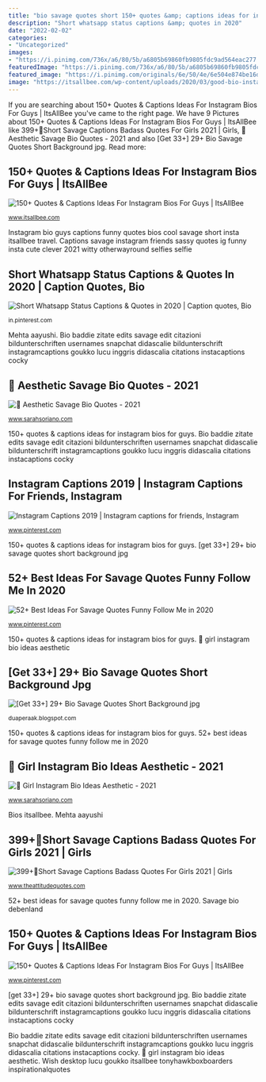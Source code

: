 ```yaml
---
title: "bio savage quotes short 150+ quotes &amp; captions ideas for instagram bios for guys"
description: "Short whatsapp status captions &amp; quotes in 2020"
date: "2022-02-02"
categories:
- "Uncategorized"
images:
- "https://i.pinimg.com/736x/a6/80/5b/a6805b69860fb9805fdc9ad564eac277.jpg"
featuredImage: "https://i.pinimg.com/736x/a6/80/5b/a6805b69860fb9805fdc9ad564eac277.jpg"
featured_image: "https://i.pinimg.com/originals/6e/50/4e/6e504e874be16dcb5e103f3f451da61b.jpg"
image: "https://itsallbee.com/wp-content/uploads/2020/03/good-bio-instagram-guys.jpg"
---
```


If you are searching about 150+ Quotes &amp; Captions Ideas For Instagram Bios For Guys | ItsAllBee you've came to the right page. We have 9 Pictures about 150+ Quotes &amp; Captions Ideas For Instagram Bios For Guys | ItsAllBee like 399+🏅Short Savage Captions Badass Quotes For Girls 2021 | Girls, 🖤 Aesthetic Savage Bio Quotes - 2021 and also [Get 33+] 29+ Bio Savage Quotes Short Background jpg. Read more:

## 150+ Quotes &amp; Captions Ideas For Instagram Bios For Guys | ItsAllBee

![150+ Quotes &amp; Captions Ideas For Instagram Bios For Guys | ItsAllBee](https://itsallbee.com/wp-content/uploads/2020/03/good-bio-instagram-guys.jpg "🖤 aesthetic savage bio quotes")

<small>www.itsallbee.com</small>

Instagram bio guys captions funny quotes bios cool savage short insta itsallbee travel. Captions savage instagram friends sassy quotes ig funny insta cute clever 2021 witty otherwayround selfies selfie

## Short Whatsapp Status Captions &amp; Quotes In 2020 | Caption Quotes, Bio

![Short Whatsapp Status Captions &amp; Quotes in 2020 | Caption quotes, Bio](https://i.pinimg.com/736x/a6/80/5b/a6805b69860fb9805fdc9ad564eac277.jpg "Savage bio debenland")

<small>in.pinterest.com</small>

Mehta aayushi. Bio baddie zitate edits savage edit citazioni bildunterschriften usernames snapchat didascalie bildunterschrift instagramcaptions goukko lucu inggris didascalia citations instacaptions cocky

## 🖤 Aesthetic Savage Bio Quotes - 2021

![🖤 Aesthetic Savage Bio Quotes - 2021](https://i.pinimg.com/originals/6e/50/4e/6e504e874be16dcb5e103f3f451da61b.jpg "Instagram bio guys captions funny quotes bios cool savage short insta itsallbee travel")

<small>www.sarahsoriano.com</small>

150+ quotes &amp; captions ideas for instagram bios for guys. Bio baddie zitate edits savage edit citazioni bildunterschriften usernames snapchat didascalie bildunterschrift instagramcaptions goukko lucu inggris didascalia citations instacaptions cocky

## Instagram Captions 2019 | Instagram Captions For Friends, Instagram

![Instagram Captions 2019 | Instagram captions for friends, Instagram](https://i.pinimg.com/originals/de/9e/14/de9e140650b88538c827a7e498092323.jpg "🖤 girl instagram bio ideas aesthetic")

<small>www.pinterest.com</small>

150+ quotes &amp; captions ideas for instagram bios for guys. [get 33+] 29+ bio savage quotes short background jpg

## 52+ Best Ideas For Savage Quotes Funny Follow Me In 2020

![52+ Best Ideas For Savage Quotes Funny Follow Me in 2020](https://i.pinimg.com/originals/01/ad/db/01addb4b00d41a4e50e821c48bdcc80a.jpg "150+ quotes &amp; captions ideas for instagram bios for guys")

<small>www.pinterest.com</small>

150+ quotes &amp; captions ideas for instagram bios for guys. 🖤 girl instagram bio ideas aesthetic

## [Get 33+] 29+ Bio Savage Quotes Short Background Jpg

![[Get 33+] 29+ Bio Savage Quotes Short Background jpg](https://www.itsallbee.com/wp-content/uploads/2020/03/cool-short-best-Facebook-bios-for-boys-guys-men-17.jpg "Wish desktop lucu goukko itsallbee tonyhawkboxboarders inspirationalquotes")

<small>duaperaak.blogspot.com</small>

150+ quotes &amp; captions ideas for instagram bios for guys. 52+ best ideas for savage quotes funny follow me in 2020

## 🖤 Girl Instagram Bio Ideas Aesthetic - 2021

![🖤 Girl Instagram Bio Ideas Aesthetic - 2021](https://i.pinimg.com/originals/8a/a7/9c/8aa79c9327ae32de6ee3502d4c3ec25f.jpg "🖤 aesthetic savage bio quotes")

<small>www.sarahsoriano.com</small>

Bios itsallbee. Mehta aayushi

## 399+🏅Short Savage Captions Badass Quotes For Girls 2021 | Girls

![399+🏅Short Savage Captions Badass Quotes For Girls 2021 | Girls](https://www.theattitudequotes.com/wp-content/uploads/2020/12/Best-short-savage-captions-3.jpg "Short whatsapp status captions &amp; quotes in 2020")

<small>www.theattitudequotes.com</small>

52+ best ideas for savage quotes funny follow me in 2020. Savage bio debenland

## 150+ Quotes &amp; Captions Ideas For Instagram Bios For Guys | ItsAllBee

![150+ Quotes &amp; Captions Ideas For Instagram Bios For Guys | ItsAllBee](https://i.pinimg.com/originals/b8/ff/23/b8ff230ed2a3d2e512ef6a442e195853.png "Bio baddie zitate edits savage edit citazioni bildunterschriften usernames snapchat didascalie bildunterschrift instagramcaptions goukko lucu inggris didascalia citations instacaptions cocky")

<small>www.pinterest.com</small>

[get 33+] 29+ bio savage quotes short background jpg. Bio baddie zitate edits savage edit citazioni bildunterschriften usernames snapchat didascalie bildunterschrift instagramcaptions goukko lucu inggris didascalia citations instacaptions cocky

Bio baddie zitate edits savage edit citazioni bildunterschriften usernames snapchat didascalie bildunterschrift instagramcaptions goukko lucu inggris didascalia citations instacaptions cocky. 🖤 girl instagram bio ideas aesthetic. Wish desktop lucu goukko itsallbee tonyhawkboxboarders inspirationalquotes
